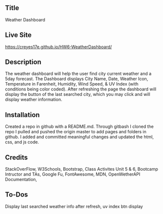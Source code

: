 ## Title

Weather Dashboard

## Live Site

https://creyes17e.github.io/HW6-WeatherDashboard/

## Description

The weather dashboard will help the user find city current weather and a 5day forecast. The Dashboard displays City Name, Date, Weather Icon, Temperature in Farenheit, Humidity, Wind Speed, & UV Index (with conditions being color coded). After refreshing the page the dashboard will display the button of the last searched city, which you may click and will display weather information.

## Installation

Created a repo in github with a README.md. Through gitbash I cloned the repo I pulled and pushed the origin master to add pages and folders in github. I added and committed meaningful changes and updated the html, css, and js code.

## Credits

StackOverFlow, W3Schools, Bootstrap, Class Activites Unit 5 & 6, Bootcamp Intructor and TAs, Google Fu, FontAwesome, MDN, OpenWetherAPI Documentation,
## To-Dos
Display last searched weather info after refresh, uv index btn display
